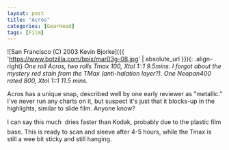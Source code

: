 ```yaml
---
layout: post
title: "Acros"
categories: [GearHead]
tags: [Film]
---
```



![San Francisco (C) 2003 Kevin Bjorke]({{ 'https://www.botzilla.com/bpix/mar03g-08.jpg' | absolute_url }}){: .align-right}
<i>One roll Acros, two rolls Tmax 100, Xtol 1::1 9.5mins. I forgot about the mystery red stain from the TMax (anti-halation layer?). One Neopan400 rated 800, Xtol 1::1 11.5 mins.</i>

Acros has a unique snap, described well by one early reviewer as "metallic." I've never run any charts on it, but suspect it's just that it blocks-up in the highlights, similar to slide film. Anyone know?

I can say this much &#151; dries faster than Kodak, probably due to the plastic film base. This is ready to scan and sleeve after 4-5 hours, while the Tmax is still a wee bit sticky and still hanging.
